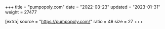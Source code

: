 +++
title = "pumpopoly.com"
date = "2022-03-23"
updated = "2023-01-31"
weight = 27477

[extra]
source = "https://pumpopoly.com/"
ratio = 49
size = 27
+++
